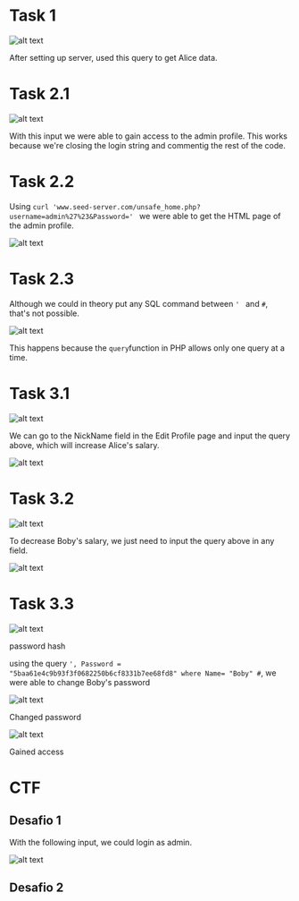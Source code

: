 # Task 1

![alt text](img/Screenshot%202022-11-12%20at%2018.48.46.JPG)

After setting up server, used this query to get Alice data.

# Task 2.1

![alt text](img/Screenshot%202022-11-12%20at%2019.11.46.JPG)

With this input we were able to gain access to the admin profile. This works because we're closing the login string and commentig the rest of the code.

# Task 2.2

Using ```curl 'www.seed-server.com/unsafe_home.php?username=admin%27%23&Password=' ``` we were able to get the HTML page of the admin profile.

![alt text](img/Screenshot%202022-11-12%20at%2019.24.15.JPG)

# Task 2.3

Although we could in theory put any SQL command between ```' ``` and ``` # ```, that's not possible.

![alt text](img/Screenshot%202022-11-12%20at%2019.29.07.JPG)

This happens because the ```query```function in PHP allows only one query at a time.

# Task 3.1

![alt text](img/Screenshot%202022-11-12%20at%2020.12.09.JPG)

We can go to the NickName field in the Edit Profile page and input the query above, which will increase Alice's salary.

![alt text](img/Screenshot%202022-11-12%20at%2020.15.30.JPG)

# Task 3.2

![alt text](img/Screenshot%202022-11-12%20at%2020.20.25.JPG)

To decrease Boby's salary, we just need to input the query above in any field.

![alt text](img/Screenshot%202022-11-12%20at%2020.21.08.JPG)

# Task 3.3

![alt text](img/Screenshot%202022-11-12%20at%2022.47.48.JPG)

password hash

using the query ``` ', Password = "5baa61e4c9b93f3f0682250b6cf8331b7ee68fd8" where Name= "Boby" # ```, we were able to change Boby's password

![alt text](img/Screenshot%202022-11-12%20at%2022.58.49.JPG)

Changed password

![alt text](img/Screenshot%202022-11-12%20at%2023.01.51.JPG)

Gained access

# CTF

## Desafio 1

With the following input, we could login as admin.

![alt text](img/logbook7_ctf1.png)

## Desafio 2

